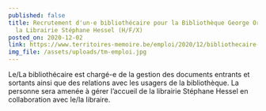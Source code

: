 ```yaml
---
published: false
title: Recrutement d'un·e bibliothécaire pour la Bibliothèque George Orwell et
  la Librairie Stéphane Hessel (H/F/X)
posted_on: 2020-12-02
link: https://www.territoires-memoire.be/emploi/2020/12/bibliothecaire-pour-la-bibliotheque-george-orwell-et-la-librairie-stephane-hessel-h-f-x/
img_file: /assets/uploads/tm-emploi.jpg
---
```

Le/La bibliothécaire est chargé-e de la gestion des documents entrants et sortants ainsi que des relations avec les usagers de la bibliothèque. La personne sera amenée à gérer l’accueil de la librairie Stéphane Hessel en collaboration avec le/la libraire.